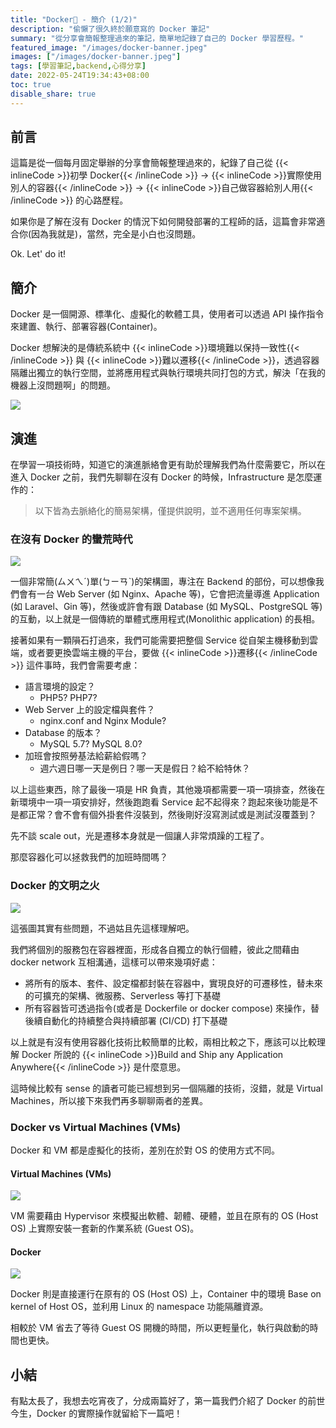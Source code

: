 ```yaml
---
title: "Docker🐳 - 簡介 (1/2)"
description: "偷懶了很久終於願意寫的 Docker 筆記"
summary: "從分享會簡報整理過來的筆記，簡單地記錄了自己的 Docker 學習歷程。"
featured_image: "/images/docker-banner.jpeg"
images: ["/images/docker-banner.jpeg"]
tags: [學習筆記,backend,心得分享]
date: 2022-05-24T19:34:43+08:00
toc: true
disable_share: true
---
```


## 前言

這篇是從一個每月固定舉辦的分享會簡報整理過來的，紀錄了自己從 {{< inlineCode >}}初學 Docker{{< /inlineCode >}} -> {{< inlineCode >}}實際使用別人的容器{{< /inlineCode >}} -> {{< inlineCode >}}自己做容器給別人用{{< /inlineCode >}} 的心路歷程。  

如果你是了解在沒有 Docker 的情況下如何開發部署的工程師的話，這篇會非常適合你(因為我就是)，當然，完全是小白也沒問題。  

Ok. Let' do it!  

## 簡介
Docker 是一個開源、標準化、虛擬化的軟體工具，使用者可以透過 API 操作指令來建置、執行、部署容器(Container)。  

Docker 想解決的是傳統系統中 {{< inlineCode >}}環境難以保持一致性{{< /inlineCode >}} 與 {{< inlineCode >}}難以遷移{{< /inlineCode >}}，透過容器隔離出獨立的執行空間，並將應用程式與執行環境共同打包的方式，解決「在我的機器上沒問題啊」的問題。  

![](https://i.imgur.com/llo6WES.png)

## 演進

在學習一項技術時，知道它的演進脈絡會更有助於理解我們為什麼需要它，所以在進入 Docker 之前，我們先聊聊在沒有 Docker 的時候，Infrastructure 是怎麼運作的：  

> 以下皆為去脈絡化的簡易架構，僅提供說明，並不適用任何專案架構。

### 在沒有 Docker 的蠻荒時代

![](https://i.imgur.com/qyMuYXV.png)

一個非常簡(ㄙㄨㄟˊ)單(ㄅㄧㄢˋ)的架構圖，專注在 Backend 的部份，可以想像我們會有一台 Web Server (如 Nginx、Apache 等)，它會把流量導進 Application (如 Laravel、Gin 等)，然後或許會有跟 Database (如 MySQL、PostgreSQL 等) 的互動，以上就是一個傳統的單體式應用程式(Monolithic application) 的長相。  

接著如果有一顆隕石打過來，我們可能需要把整個 Service 從自架主機移動到雲端，或者要更換雲端主機的平台，要做 {{< inlineCode >}}遷移{{< /inlineCode >}} 這件事時，我們會需要考慮：  
- 語言環境的設定？
    - PHP5? PHP7?
- Web Server 上的設定檔與套件？
    - nginx.conf and Nginx Module?
- Database 的版本？
    - MySQL 5.7? MySQL 8.0?
- 加班會按照勞基法給薪給假嗎？
    - 週六週日哪一天是例日？哪一天是假日？給不給特休？

以上這些東西，除了最後一項是 HR 負責，其他幾項都需要一項一項排查，然後在新環境中一項一項安排好，然後跑跑看 Service 起不起得來？跑起來後功能是不是都正常？會不會有個外掛套件沒裝到，然後剛好沒寫測試或是測試沒覆蓋到？

先不談 scale out，光是遷移本身就是一個讓人非常煩躁的工程了。

那麼容器化可以拯救我們的加班時間嗎？

### Docker 的文明之火

![](https://i.imgur.com/NkSdWSI.png)

這張圖其實有些問題，不過姑且先這樣理解吧。  

我們將個別的服務包在容器裡面，形成各自獨立的執行個體，彼此之間藉由 docker network 互相溝通，這樣可以帶來幾項好處：  
- 將所有的版本、套件、設定檔都封裝在容器中，實現良好的可遷移性，替未來的可擴充的架構、微服務、Serverless 等打下基礎
- 所有容器皆可透過指令(或者是 Dockerfile or docker compose) 來操作，替後續自動化的持續整合與持續部署 (CI/CD) 打下基礎

以上就是有沒有使用容器化技術比較簡單的比較，兩相比較之下，應該可以比較理解 Docker 所說的 {{< inlineCode >}}Build and Ship any Application Anywhere{{< /inlineCode >}} 是什麼意思。

這時候比較有 sense 的讀者可能已經想到另一個隔離的技術，沒錯，就是 Virtual Machines，所以接下來我們再多聊聊兩者的差異。  

### Docker vs Virtual Machines (VMs)

Docker 和 VM 都是虛擬化的技術，差別在於對 OS 的使用方式不同。  

#### Virtual Machines (VMs)

![](https://i.imgur.com/3bomg57.png)

VM 需要藉由 Hypervisor 來模擬出軟體、韌體、硬體，並且在原有的 OS (Host OS) 上實際安裝一套新的作業系統 (Guest OS)。  

#### Docker

![](https://i.imgur.com/ynvL53C.png)

Docker 則是直接運行在原有的 OS (Host OS) 上，Container 中的環境 Base on kernel of Host OS，並利用 Linux 的 namespace 功能隔離資源。  

相較於 VM 省去了等待 Guest OS 開機的時間，所以更輕量化，執行與啟動的時間也更快。  

## 小結

有點太長了，我想去吃宵夜了，分成兩篇好了，第一篇我們介紹了 Docker 的前世今生，Docker 的實際操作就留給下一篇吧！